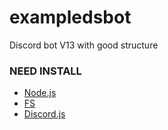 # exampledsbot
 Discord bot V13 with good structure

### NEED INSTALL
* [Node.js](https://nodejs.org/en/)
* [FS](https://www.npmjs.com/package/fs)
* [Discord.js](https://www.npmjs.com/package/discord.js?source=post_page-----7b5fe27cb6fa----------------------)


